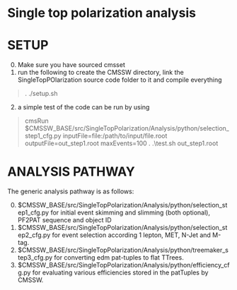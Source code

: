 Single top polarization analysis
=====

SETUP
=====
0. Make sure you have sourced cmsset
1. run the following to create the CMSSW directory, link the SingleTopPOlarization source code folder to it and compile everything

>. ./setup.sh

2. a simple test of the code can be run by using 
>cmsRun $CMSSW_BASE/src/SingleTopPolarization/Analysis/python/selection_step1_cfg.py inputFile=file:/path/to/input/file.root outputFile=out_step1.root maxEvents=100
>. .\test.sh out_step1.root

ANALYSIS PATHWAY
=====
The generic analysis pathway is as follows:

0. $CMSSW_BASE/src/SingleTopPolarization/Analysis/python/selection_step1_cfg.py for initial event skimming and slimming (both optional), PF2PAT sequence and object ID
1. $CMSSW_BASE/src/SingleTopPolarization/Analysis/python/selection_step2_cfg.py for event selection according 1 lepton, MET, N-Jet and M-tag.
2. $CMSSW_BASE/src/SingleTopPolarization/Analysis/python/treemaker_step3_cfg.py for converting edm pat-tuples to flat TTrees.
3. $CMSSW_BASE/src/SingleTopPolarization/Analysis/python/efficiency_cfg.py for evaluating various efficiencies stored in the patTuples by CMSSW.